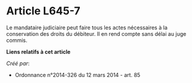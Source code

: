 # Article L645-7

Le mandataire judiciaire peut faire tous les actes nécessaires à la conservation des droits du débiteur. Il en rend compte
sans délai au juge commis.

**Liens relatifs à cet article**

_Créé par_:

  - Ordonnance n°2014-326 du 12 mars 2014 - art. 85
